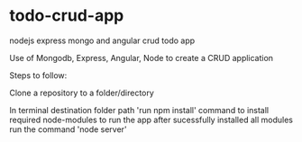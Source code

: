 # todo-crud-app
nodejs express mongo and angular crud todo app

Use of Mongodb, Express, Angular, Node to create a CRUD application

Steps to follow:

Clone a repository to a folder/directory

In terminal destination folder path 'run npm install' command to install required node-modules to run the app
after sucessfully installed all modules run the command 'node server'
